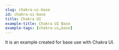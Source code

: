 ```yaml
---
slug: chakra-ui-base
id: chakra-ui-base
title: Chakra UI
example-title: Chakra UI Base
example-tags: [chakra-ui,base]
---
```


It is an example created for base use with Chakra UI.

<br/>

<CodeSandboxExample path="base-chakra-ui" />
